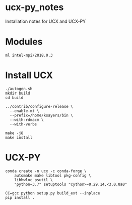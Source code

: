 # ucx-py_notes
Installation notes for UCX and UCX-PY

# Modules
```
ml intel-mpi/2018.0.3
```
# Install UCX
```
./autogen.sh
mkdir build
cd build

../contrib/configure-release \
  --enable-mt \
  --prefix=/home/ksayers/bin \
  --with-rdmacm \
  --with-verbs

make -j8
make install

```

# UCX-PY

```
conda create -n ucx -c conda-forge \
    automake make libtool pkg-config \
    libhwloc psutil \
    "python=3.7" setuptools "cython>=0.29.14,<3.0.0a0"
```

```
CC=gcc python setup.py build_ext --inplace
pip install .
```
